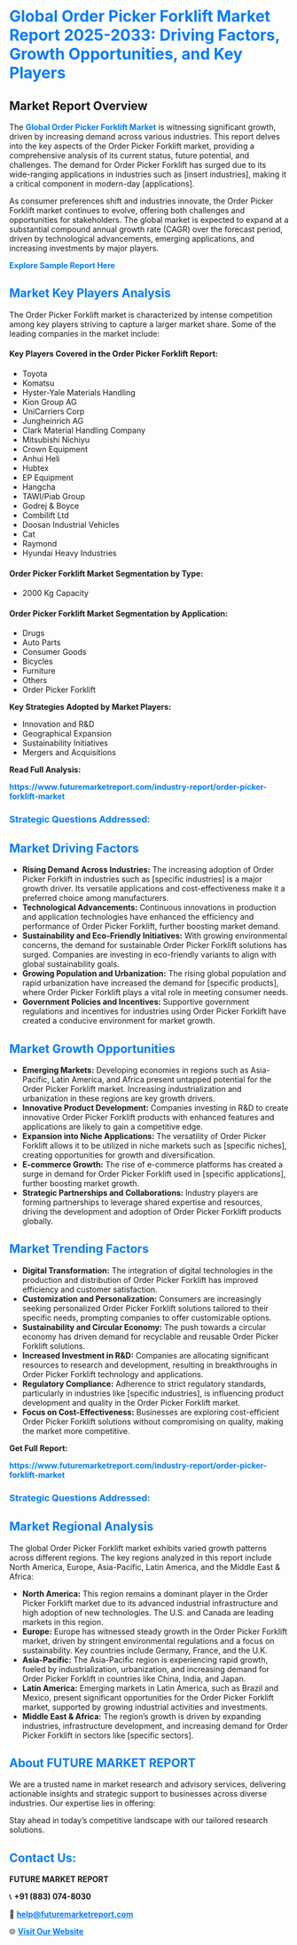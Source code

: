 <h1 style="color: #007BFF;">Global Order Picker Forklift Market Report 2025-2033: Driving Factors, Growth Opportunities, and Key Players</h1>

<section id="overview">
<h2>Market Report Overview</h2>
<p>The <a href="https://www.futuremarketreport.com/industry-report/order-picker-forklift-market" style="color: #007BFF; text-decoration: none;"><strong>Global Order Picker Forklift Market</strong></a> is witnessing significant growth, driven by increasing demand across various industries. This report delves into the key aspects of the Order Picker Forklift market, providing a comprehensive analysis of its current status, future potential, and challenges. The demand for Order Picker Forklift has surged due to its wide-ranging applications in industries such as [insert industries], making it a critical component in modern-day [applications].</p>
<p>As consumer preferences shift and industries innovate, the Order Picker Forklift market continues to evolve, offering both challenges and opportunities for stakeholders. The global market is expected to expand at a substantial compound annual growth rate (CAGR) over the forecast period, driven by technological advancements, emerging applications, and increasing investments by major players.</p>
</section>

<section id="overview">
<p><a href="https://www.futuremarketreport.com/request-sample/reportId=110993" style="color: #007BFF; text-decoration: none;"><strong>Explore Sample Report Here</strong></a></p>
</section>

<section id="key-players">
<h2 style="color: #007BFF;">Market Key Players Analysis</h2>
<p>The Order Picker Forklift market is characterized by intense competition among key players striving to capture a larger market share. Some of the leading companies in the market include:</p>
<h4>Key Players Covered in the Order Picker Forklift Report:</h4>
<ul><li>Toyota</li><li>Komatsu</li><li>Hyster-Yale Materials Handling</li><li>Kion Group AG</li><li>UniCarriers Corp</li><li>Jungheinrich AG</li><li>Clark Material Handling Company</li><li>Mitsubishi Nichiyu</li><li>Crown Equipment</li><li>Anhui Heli</li><li>Hubtex</li><li>EP Equipment</li><li>Hangcha</li><li>TAWI/Piab Group</li><li>Godrej &amp; Boyce</li><li>Combilift Ltd</li><li>Doosan Industrial Vehicles</li><li>Cat</li><li>Raymond</li><li>Hyundai Heavy Industries</li></ul>
<h4>Order Picker Forklift Market Segmentation by Type:</h4>
<ul><li>2000 Kg Capacity</li></ul>

<h4>Order Picker Forklift Market Segmentation by Application:</h4>
<ul><li>Drugs</li><li>Auto Parts</li><li>Consumer Goods</li><li>Bicycles</li><li>Furniture</li><li>Others</li><li>Order Picker Forklift</li></ul>
<p><strong>Key Strategies Adopted by Market Players:</strong></p>
<ul>
<li>Innovation and R&D</li>
<li>Geographical Expansion</li>
<li>Sustainability Initiatives</li>
<li>Mergers and Acquisitions</li>
</ul>
</section>

<section>
<p><strong>Read Full Analysis: </strong></p><a href="https://www.futuremarketreport.com/industry-report/order-picker-forklift-market" style="color: #007BFF; text-decoration: none;"><strong>https://www.futuremarketreport.com/industry-report/order-picker-forklift-market</strong></a>
<h3 style="color: #007BFF;">Strategic Questions Addressed:</h3>
</section>

<section id="driving-factors">
<h2 style="color: #007BFF;">Market Driving Factors</h2>
<ul>
<li><strong>Rising Demand Across Industries:</strong> The increasing adoption of Order Picker Forklift in industries such as [specific industries] is a major growth driver. Its versatile applications and cost-effectiveness make it a preferred choice among manufacturers.</li>
<li><strong>Technological Advancements:</strong> Continuous innovations in production and application technologies have enhanced the efficiency and performance of Order Picker Forklift, further boosting market demand.</li>
<li><strong>Sustainability and Eco-Friendly Initiatives:</strong> With growing environmental concerns, the demand for sustainable Order Picker Forklift solutions has surged. Companies are investing in eco-friendly variants to align with global sustainability goals.</li>
<li><strong>Growing Population and Urbanization:</strong> The rising global population and rapid urbanization have increased the demand for [specific products], where Order Picker Forklift plays a vital role in meeting consumer needs.</li>
<li><strong>Government Policies and Incentives:</strong> Supportive government regulations and incentives for industries using Order Picker Forklift have created a conducive environment for market growth.</li>
</ul>
</section>

<section id="growth-opportunities">
<h2 style="color: #007BFF;">Market Growth Opportunities</h2>
<ul>
<li><strong>Emerging Markets:</strong> Developing economies in regions such as Asia-Pacific, Latin America, and Africa present untapped potential for the Order Picker Forklift market. Increasing industrialization and urbanization in these regions are key growth drivers.</li>
<li><strong>Innovative Product Development:</strong> Companies investing in R&D to create innovative Order Picker Forklift products with enhanced features and applications are likely to gain a competitive edge.</li>
<li><strong>Expansion into Niche Applications:</strong> The versatility of Order Picker Forklift allows it to be utilized in niche markets such as [specific niches], creating opportunities for growth and diversification.</li>
<li><strong>E-commerce Growth:</strong> The rise of e-commerce platforms has created a surge in demand for Order Picker Forklift used in [specific applications], further boosting market growth.</li>
<li><strong>Strategic Partnerships and Collaborations:</strong> Industry players are forming partnerships to leverage shared expertise and resources, driving the development and adoption of Order Picker Forklift products globally.</li>
</ul>
</section>

<section id="trending-factors">
<h2 style="color: #007BFF;">Market Trending Factors</h2>
<ul>
<li><strong>Digital Transformation:</strong> The integration of digital technologies in the production and distribution of Order Picker Forklift has improved efficiency and customer satisfaction.</li>
<li><strong>Customization and Personalization:</strong> Consumers are increasingly seeking personalized Order Picker Forklift solutions tailored to their specific needs, prompting companies to offer customizable options.</li>
<li><strong>Sustainability and Circular Economy:</strong> The push towards a circular economy has driven demand for recyclable and reusable Order Picker Forklift solutions.</li>
<li><strong>Increased Investment in R&D:</strong> Companies are allocating significant resources to research and development, resulting in breakthroughs in Order Picker Forklift technology and applications.</li>
<li><strong>Regulatory Compliance:</strong> Adherence to strict regulatory standards, particularly in industries like [specific industries], is influencing product development and quality in the Order Picker Forklift market.</li>
<li><strong>Focus on Cost-Effectiveness:</strong> Businesses are exploring cost-efficient Order Picker Forklift solutions without compromising on quality, making the market more competitive.</li>
</ul>
</section>

<section>
<p><strong>Get Full Report: </strong></p><a href="https://www.futuremarketreport.com/industry-report/order-picker-forklift-market" style="color: #007BFF; text-decoration: none;"><strong>https://www.futuremarketreport.com/industry-report/order-picker-forklift-market</strong></a>
<h3 style="color: #007BFF;">Strategic Questions Addressed:</h3>
</section>


<section id="regional-analysis">
<h2 style="color: #007BFF;">Market Regional Analysis</h2>
<p>The global Order Picker Forklift market exhibits varied growth patterns across different regions. The key regions analyzed in this report include North America, Europe, Asia-Pacific, Latin America, and the Middle East & Africa:</p>
<ul>
<li><strong>North America:</strong> This region remains a dominant player in the Order Picker Forklift market due to its advanced industrial infrastructure and high adoption of new technologies. The U.S. and Canada are leading markets in this region.</li>
<li><strong>Europe:</strong> Europe has witnessed steady growth in the Order Picker Forklift market, driven by stringent environmental regulations and a focus on sustainability. Key countries include Germany, France, and the U.K.</li>
<li><strong>Asia-Pacific:</strong> The Asia-Pacific region is experiencing rapid growth, fueled by industrialization, urbanization, and increasing demand for Order Picker Forklift in countries like China, India, and Japan.</li>
<li><strong>Latin America:</strong> Emerging markets in Latin America, such as Brazil and Mexico, present significant opportunities for the Order Picker Forklift market, supported by growing industrial activities and investments.</li>
<li><strong>Middle East & Africa:</strong> The region’s growth is driven by expanding industries, infrastructure development, and increasing demand for Order Picker Forklift in sectors like [specific sectors].</li>
</ul>
</section>

<footer>
<h2 style="color: #007BFF;">About FUTURE MARKET REPORT</h2>
<p>We are a trusted name in market research and advisory services, delivering actionable insights and strategic support to businesses across diverse industries. Our expertise lies in offering:</p>

<p>Stay ahead in today’s competitive landscape with our tailored research solutions.</p>

<h2 style="color: #007BFF;">Contact Us:</h2>
<p><strong>FUTURE MARKET REPORT</strong></p>
<p>📞 <strong>+91 (883) 074-8030</strong></p>
<p>📧 <strong><a href="mailto:help@futuremarketreport.com" style="color: #007BFF;">help@futuremarketreport.com</a></strong></p>
<p>🌐 <strong><a href="https://www.futuremarketreport.com/" style="color: #007BFF;">Visit Our Website</a></strong></p>
</footer>